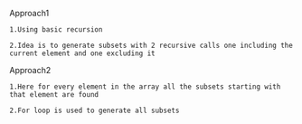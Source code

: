 Approach1

    1.Using basic recursion

    2.Idea is to generate subsets with 2 recursive calls one including the current element and one excluding it


Approach2

    1.Here for every element in the array all the subsets starting with that element are found

    2.For loop is used to generate all subsets